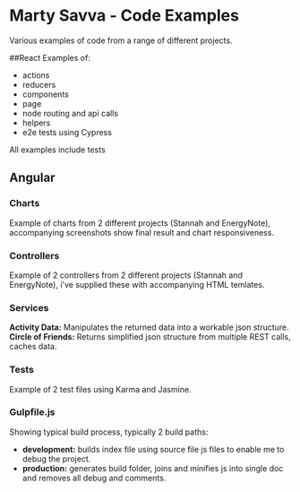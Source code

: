 # Marty Savva - Code Examples
Various examples of code from a range of different projects.

##React
Examples of:
- actions
- reducers
- components
- page
- node routing and api calls
- helpers
- e2e tests using Cypress

All examples include tests


## Angular
### Charts
Example of charts from 2 different projects (Stannah and EnergyNote), accompanying screenshots show final result and chart responsiveness.

### Controllers
Example of 2 controllers from 2 different projects (Stannah and EnergyNote), i've supplied these with accompanying HTML temlates.

### Services
**Activity Data:** Manipulates the returned data into a workable json structure.
**Circle of Friends:** Returns simplified json structure from multiple REST calls, caches data.

### Tests
Example of 2 test files using Karma and Jasmine.

### Gulpfile.js
Showing typical build process, typically 2 build paths:
* **development:** builds index file using source file js files to enable me to debug the project.
* **production:** generates build folder, joins and minifies js into single doc and removes all debug and comments.